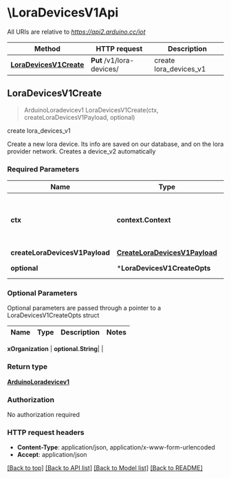 # \LoraDevicesV1Api

All URIs are relative to *https://api2.arduino.cc/iot*

Method | HTTP request | Description
------------- | ------------- | -------------
[**LoraDevicesV1Create**](LoraDevicesV1Api.md#LoraDevicesV1Create) | **Put** /v1/lora-devices/ | create lora_devices_v1



## LoraDevicesV1Create

> ArduinoLoradevicev1 LoraDevicesV1Create(ctx, createLoraDevicesV1Payload, optional)

create lora_devices_v1

Create a new lora device. Its info are saved on our database, and on the lora provider network. Creates a device_v2 automatically

### Required Parameters


Name | Type | Description  | Notes
------------- | ------------- | ------------- | -------------
**ctx** | **context.Context** | context for authentication, logging, cancellation, deadlines, tracing, etc.
**createLoraDevicesV1Payload** | [**CreateLoraDevicesV1Payload**](CreateLoraDevicesV1Payload.md)|  | 
 **optional** | ***LoraDevicesV1CreateOpts** | optional parameters | nil if no parameters

### Optional Parameters

Optional parameters are passed through a pointer to a LoraDevicesV1CreateOpts struct


Name | Type | Description  | Notes
------------- | ------------- | ------------- | -------------

 **xOrganization** | **optional.String**|  | 

### Return type

[**ArduinoLoradevicev1**](ArduinoLoradevicev1.md)

### Authorization

No authorization required

### HTTP request headers

- **Content-Type**: application/json, application/x-www-form-urlencoded
- **Accept**: application/json

[[Back to top]](#) [[Back to API list]](../README.md#documentation-for-api-endpoints)
[[Back to Model list]](../README.md#documentation-for-models)
[[Back to README]](../README.md)

